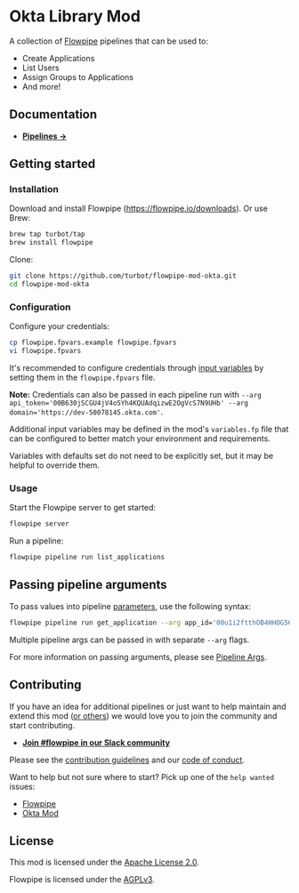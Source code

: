 # Okta Library Mod

A collection of [Flowpipe](https://flowpipe.io) pipelines that can be used to:
- Create Applications
- List Users
- Assign Groups to Applications
- And more!

<!-- ![image](https://github.com/turbot/flowpipe-mod-okta/blob/main/docs/images/flowpipe_test_run.png?raw=true) -->

## Documentation

- **[Pipelines →](https://hub.flowpipe.io/mods/turbot/okta/pipelines)**

## Getting started

### Installation

Download and install Flowpipe (https://flowpipe.io/downloads). Or use Brew:

```sh
brew tap turbot/tap
brew install flowpipe
```

Clone:

```sh
git clone https://github.com/turbot/flowpipe-mod-okta.git
cd flowpipe-mod-okta
```

### Configuration

Configure your credentials:

```sh
cp flowpipe.fpvars.example flowpipe.fpvars
vi flowpipe.fpvars
```

It's recommended to configure credentials through [input variables](https://flowpipe.io/docs/using-flowpipe/mod-variables) by setting them in the `flowpipe.fpvars` file.

**Note:** Credentials can also be passed in each pipeline run with `--arg api_token='00B630jSCGU4jV4o5Yh4KQUAdqizwE2OgVcS7N9UHb' --arg domain='https://dev-50078145.okta.com'`.

Additional input variables may be defined in the mod's `variables.fp` file that can be configured to better match your environment and requirements.

Variables with defaults set do not need to be explicitly set, but it may be helpful to override them.

### Usage

Start the Flowpipe server to get started:

```sh
flowpipe server
```

Run a pipeline:

```sh
flowpipe pipeline run list_applications
```

## Passing pipeline arguments

To pass values into pipeline [parameters](https://flowpipe.io/docs/using-flowpipe/pipeline-parameters), use the following syntax:

```sh
flowpipe pipeline run get_application --arg app_id='00u1i2ftthOB4HHOG567'
```

Multiple pipeline args can be passed in with separate `--arg` flags.

For more information on passing arguments, please see [Pipeline Args](https://flowpipe.io/docs/using-flowpipe/pipeline-arguments).

## Contributing

If you have an idea for additional pipelines or just want to help maintain and extend this mod ([or others](https://github.com/topics/flowpipe-mod)) we would love you to join the community and start contributing.

- **[Join #flowpipe in our Slack community](https://flowpipe.io/community/join)**

Please see the [contribution guidelines](https://github.com/turbot/flowpipe/blob/main/CONTRIBUTING.md) and our [code of conduct](https://github.com/turbot/flowpipe/blob/main/CODE_OF_CONDUCT.md).

Want to help but not sure where to start? Pick up one of the `help wanted` issues:

- [Flowpipe](https://github.com/turbot/flowpipe/labels/help%20wanted)
- [Okta Mod](https://github.com/turbot/flowpipe-mod-okta/labels/help%20wanted)

## License

This mod is licensed under the [Apache License 2.0](https://github.com/turbot/flowpipe-mod-okta/blob/main/LICENSE).

Flowpipe is licensed under the [AGPLv3](https://github.com/turbot/flowpipe/blob/main/LICENSE).
